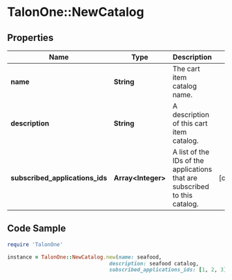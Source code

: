 # TalonOne::NewCatalog

## Properties

Name | Type | Description | Notes
------------ | ------------- | ------------- | -------------
**name** | **String** | The cart item catalog name. | 
**description** | **String** | A description of this cart item catalog. | 
**subscribed_applications_ids** | **Array&lt;Integer&gt;** | A list of the IDs of the applications that are subscribed to this catalog. | [optional] 

## Code Sample

```ruby
require 'TalonOne'

instance = TalonOne::NewCatalog.new(name: seafood,
                                 description: seafood catalog,
                                 subscribed_applications_ids: [1, 2, 3])
```


